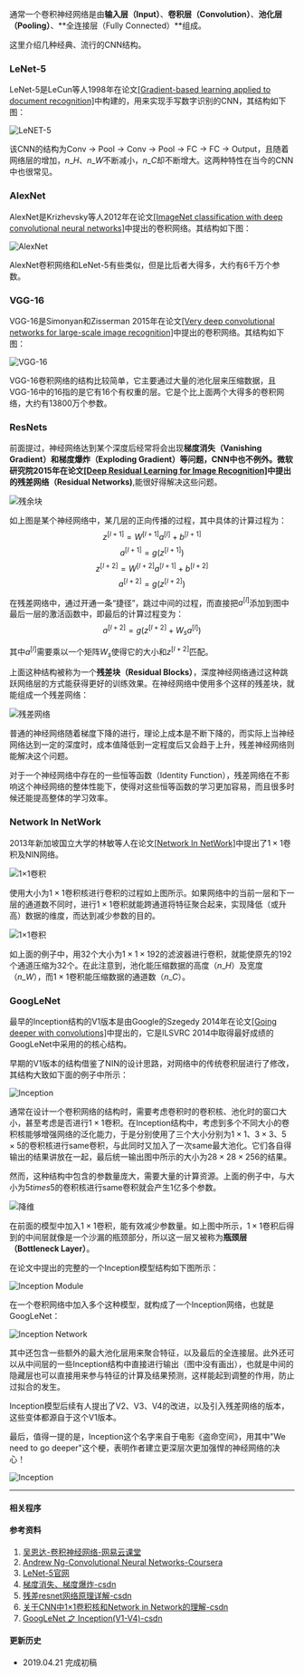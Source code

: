 通常一个卷积神经网络是由**输入层（Input）**、**卷积层（Convolution）**、**池化层（Pooling）**、**全连接层（Fully Connected）**组成。

这里介绍几种经典、流行的CNN结构。

### LeNet-5

LeNet-5是LeCun等人1998年在论文[[Gradient-based learning applied to document recognition]](http://ieeexplore.ieee.org/stamp/stamp.jsp?arnumber=726791)中构建的，用来实现手写数字识别的CNN，其结构如下图：

![LeNET-5](https://i.loli.net/2019/05/05/5cce9ade388e2.jpg)

该CNN的结构为Conv -> Pool -> Conv -> Pool -> FC -> FC -> Output，且随着网络层的增加，$n\_H$、$n\_W$不断减小，$n\_C$却不断增大。这两种特性在当今的CNN中也很常见。

### AlexNet

AlexNet是Krizhevsky等人2012年在论文[[ImageNet classification with deep convolutional neural networks]](http://papers.nips.cc/paper/4824-imagenet-classification-with-deep-convolutional-neural-networks.pdf)中提出的卷积网络。其结构如下图：

![AlexNet](https://i.loli.net/2019/05/05/5cce9afd339f0.jpg)

AlexNet卷积网络和LeNet-5有些类似，但是比后者大得多，大约有6千万个参数。

### VGG-16

VGG-16是Simonyan和Zisserman 2015年在论文[[Very deep convolutional networks for large-scale image recognition]](https://arxiv.org/pdf/1409.1556.pdf)中提出的卷积网络。其结构如下图：

![VGG-16](https://i.loli.net/2019/05/05/5cce9b0f5a141.jpg)

VGG-16卷积网络的结构比较简单，它主要通过大量的池化层来压缩数据，且VGG-16中的16指的是它有16个有权重的层。它是个比上面两个大得多的卷积网络，大约有13800万个参数。

### ResNets

前面提过，神经网络达到某个深度后经常将会出现**梯度消失（Vanishing Gradient）**和**梯度爆炸（Exploding Gradient）**等问题，CNN中也不例外。微软研究院2015年在论文[[Deep Residual Learning for Image Recognition]](https://arxiv.org/pdf/1512.03385.pdf)中提出的**残差网络（Residual Networks)**,能很好得解决这些问题。

![残余块](https://i.loli.net/2019/05/05/5cce9b2757e91.jpg)

如上图是某个神经网络中，某几层的正向传播的过程，其中具体的计算过程为：$$ z^{[l+1]} = W^{[l+1]}a^{[l]} + b^{[l+1]} $$  $$a^{[l+1]} = g(z^{[l+1]}) $$ $$ z^{[l+2]} = W^{[l+2]}a^{[l+1]} + b^{[l+2]} $$ $$a^{[l+2]} = g(z^{[l+2]}) $$

在残差网络中，通过开通一条“捷径”，跳过中间的过程，而直接把$a^{[l]}$添加到图中最后一层的激活函数中，即最后的计算过程变为：$$ a^{[l+2]} = g(z^{[l+2]} + W_s a^{[l]}) $$

其中$a^{[l]}$需要乘以一个矩阵$W_s$使得它的大小和$z^{[l+2]}$匹配。

上面这种结构被称为一个**残差块（Residual Blocks）**，深度神经网络通过这种跳跃网络层的方式能获得更好的训练效果。在神经网络中使用多个这样的残差块，就能组成一个残差网络：

![残差网络](https://i.loli.net/2019/05/05/5cce9b3f0679e.jpg)

普通的神经网络随着梯度下降的进行，理论上成本是不断下降的，而实际上当神经网络达到一定的深度时，成本值降低到一定程度后又会趋于上升，残差神经网络则能解决这个问题。

对于一个神经网络中存在的一些恒等函数（Identity Function），残差网络在不影响这个神经网络的整体性能下，使得对这些恒等函数的学习更加容易，而且很多时候还能提高整体的学习效率。

### Network In NetWork

2013年新加坡国立大学的林敏等人在论文[[Network In NetWork]](https://arxiv.org/pdf/1312.4400.pdf)中提出了$1\times1$卷积及NIN网络。

![1×1卷积](https://raw.githubusercontent.com/iamaaditya/iamaaditya.github.io/master/images/conv_arithmetic/full_padding_no_strides_transposed_small.gif)

使用大小为$1\times1$卷积核进行卷积的过程如上图所示。如果网络中的当前一层和下一层的通道数不同时，进行$1\times1$卷积就能跨通道将特征聚合起来，实现降低（或升高）数据的维度，而达到减少参数的目的。

![1×1卷积](https://i.loli.net/2019/05/05/5cce9b69919ff.jpg)

如上面的例子中，用$32$个大小为$1\times1\times192$的滤波器进行卷积，就能使原先的$192$个通道压缩为$32$个。在此注意到，池化能压缩数据的高度（$n\_H$）及宽度（$n\_W$），而$1\times1$卷积能压缩数据的通道数（$n\_C$）。

### GoogLeNet

最早的Inception结构的V1版本是由Google的Szegedy 2014年在论文[[Going deeper with convolutions]](https://arxiv.org/pdf/1409.4842.pdf)中提出的，它是ILSVRC 2014中取得最好成绩的GoogLeNet中采用的的核心结构。

早期的V1版本的结构借鉴了NIN的设计思路，对网络中的传统卷积层进行了修改，其结构大致如下面的例子中所示：

![Inception](https://i.loli.net/2019/05/05/5cce9b7f47ffa.jpg)

通常在设计一个卷积网络的结构时，需要考虑卷积时的卷积核、池化时的窗口大小，甚至考虑是否进行$1\times1$卷积。在Inception结构中，考虑到多个不同大小的卷积核能够增强网络的泛化能力，于是分别使用了三个大小分别为$1\times1$、$3\times3$、$5\times5$的卷积核进行same卷积，与此同时又加入了一次same最大池化。它们各自得输出的结果讲放在一起，最后统一输出图中所示的大小为$28\times28\times256$的结果。

然而，这种结构中包含的参数量庞大，需要大量的计算资源。上面的例子中，与大小为$5times5$的卷积核进行same卷积就会产生1亿多个参数。

![降维](https://i.loli.net/2019/05/05/5cce9ba8f18b0.jpg)

在前面的模型中加入$1\times1$卷积，能有效减少参数量。如上图中所示，$1\times1$卷积后得到的中间层就像是一个沙漏的瓶颈部分，所以这一层又被称为**瓶颈层（Bottleneck Layer）**。

在论文中提出的完整的一个Inception模型结构如下图所示：

![Inception Module](https://i.loli.net/2019/05/05/5cce9bbe7b38b.jpg)

在一个卷积网络中加入多个这种模型，就构成了一个Inception网络，也就是GoogLeNet：

![Inception Network](https://i.loli.net/2019/05/05/5cce9bda575df.jpg)

其中还包含一些额外的最大池化层用来聚合特征，以及最后的全连接层。此外还可以从中间层的一些Inception结构中直接进行输出（图中没有画出），也就是中间的隐藏层也可以直接用来参与特征的计算及结果预测，这样能起到调整的作用，防止过拟合的发生。

Inception模型后续有人提出了V2、V3、V4的改进，以及引入残差网络的版本，这些变体都源自于这个V1版本。

最后，值得一提的是，Inception这个名字来自于电影《盗命空间》，用其中"We need to go deeper"这个梗，表明作者建立更深层次更加强悍的神经网络的决心！

![Inception](https://i.loli.net/2019/05/05/5cce9c191f60b.jpg)

***
#### 相关程序

#### 参考资料
1. [吴恩达-卷积神经网络-网易云课堂](http://mooc.study.163.com/course/2001281004#/info)
2. [Andrew Ng-Convolutional Neural Networks-Coursera](https://www.coursera.org/learn/convolutional-neural-networks/)
3. [LeNet-5官网](http://yann.lecun.com/exdb/lenet/index.html)
4. [梯度消失、梯度爆炸-csdn](http://blog.csdn.net/cppjava_/article/details/68941436)
5. [残差resnet网络原理详解-csdn](http://blog.csdn.net/mao_feng/article/details/52734438)
6. [关于CNN中1×1卷积核和Network in Network的理解-csdn](http://blog.csdn.net/haolexiao/article/details/77073258)
7. [GoogLeNet 之 Inception(V1-V4)-csdn](http://blog.csdn.net/diamonjoy_zone/article/details/70576775)

#### 更新历史
* 2019.04.21 完成初稿